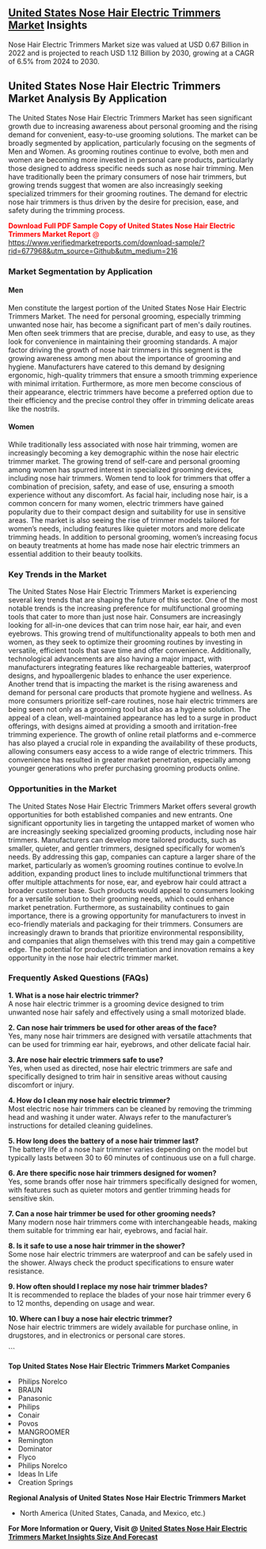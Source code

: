 <h2><a href="https://www.verifiedmarketreports.com/download-sample/?rid=677968&amp;utm_source=Github&amp;utm_medium=216" target="_blank">United States Nose Hair Electric Trimmers Market</a> Insights</h2><p>Nose Hair Electric Trimmers Market size was valued at USD 0.67 Billion in 2022 and is projected to reach USD 1.12 Billion by 2030, growing at a CAGR of 6.5% from 2024 to 2030.</p><p><h2>United States Nose Hair Electric Trimmers Market Analysis By Application</h2><p>The United States Nose Hair Electric Trimmers Market has seen significant growth due to increasing awareness about personal grooming and the rising demand for convenient, easy-to-use grooming solutions. The market can be broadly segmented by application, particularly focusing on the segments of Men and Women. As grooming routines continue to evolve, both men and women are becoming more invested in personal care products, particularly those designed to address specific needs such as nose hair trimming. Men have traditionally been the primary consumers of nose hair trimmers, but growing trends suggest that women are also increasingly seeking specialized trimmers for their grooming routines. The demand for electric nose hair trimmers is thus driven by the desire for precision, ease, and safety during the trimming process. <p><span class=""><span style="color: #ff0000;"><strong>Download Full PDF Sample Copy of United States Nose Hair Electric Trimmers Market Report</strong> @ </span><a href="https://www.verifiedmarketreports.com/download-sample/?rid=677968&amp;utm_source=Github&amp;utm_medium=216" target="_blank">https://www.verifiedmarketreports.com/download-sample/?rid=677968&amp;utm_source=Github&amp;utm_medium=216</a></span></p></p><h3>Market Segmentation by Application</h3><h4>Men</h4><p>Men constitute the largest portion of the United States Nose Hair Electric Trimmers Market. The need for personal grooming, especially trimming unwanted nose hair, has become a significant part of men's daily routines. Men often seek trimmers that are precise, durable, and easy to use, as they look for convenience in maintaining their grooming standards. A major factor driving the growth of nose hair trimmers in this segment is the growing awareness among men about the importance of grooming and hygiene. Manufacturers have catered to this demand by designing ergonomic, high-quality trimmers that ensure a smooth trimming experience with minimal irritation. Furthermore, as more men become conscious of their appearance, electric trimmers have become a preferred option due to their efficiency and the precise control they offer in trimming delicate areas like the nostrils. <h4>Women</h4><p>While traditionally less associated with nose hair trimming, women are increasingly becoming a key demographic within the nose hair electric trimmer market. The growing trend of self-care and personal grooming among women has spurred interest in specialized grooming devices, including nose hair trimmers. Women tend to look for trimmers that offer a combination of precision, safety, and ease of use, ensuring a smooth experience without any discomfort. As facial hair, including nose hair, is a common concern for many women, electric trimmers have gained popularity due to their compact design and suitability for use in sensitive areas. The market is also seeing the rise of trimmer models tailored for women’s needs, including features like quieter motors and more delicate trimming heads. In addition to personal grooming, women’s increasing focus on beauty treatments at home has made nose hair electric trimmers an essential addition to their beauty toolkits. <h3>Key Trends in the Market</h3><p>The United States Nose Hair Electric Trimmers Market is experiencing several key trends that are shaping the future of this sector. One of the most notable trends is the increasing preference for multifunctional grooming tools that cater to more than just nose hair. Consumers are increasingly looking for all-in-one devices that can trim nose hair, ear hair, and even eyebrows. This growing trend of multifunctionality appeals to both men and women, as they seek to optimize their grooming routines by investing in versatile, efficient tools that save time and offer convenience. Additionally, technological advancements are also having a major impact, with manufacturers integrating features like rechargeable batteries, waterproof designs, and hypoallergenic blades to enhance the user experience. Another trend that is impacting the market is the rising awareness and demand for personal care products that promote hygiene and wellness. As more consumers prioritize self-care routines, nose hair electric trimmers are being seen not only as a grooming tool but also as a hygiene solution. The appeal of a clean, well-maintained appearance has led to a surge in product offerings, with designs aimed at providing a smooth and irritation-free trimming experience. The growth of online retail platforms and e-commerce has also played a crucial role in expanding the availability of these products, allowing consumers easy access to a wide range of electric trimmers. This convenience has resulted in greater market penetration, especially among younger generations who prefer purchasing grooming products online.<h3>Opportunities in the Market</h3><p>The United States Nose Hair Electric Trimmers Market offers several growth opportunities for both established companies and new entrants. One significant opportunity lies in targeting the untapped market of women who are increasingly seeking specialized grooming products, including nose hair trimmers. Manufacturers can develop more tailored products, such as smaller, quieter, and gentler trimmers, designed specifically for women’s needs. By addressing this gap, companies can capture a larger share of the market, particularly as women’s grooming routines continue to evolve.In addition, expanding product lines to include multifunctional trimmers that offer multiple attachments for nose, ear, and eyebrow hair could attract a broader customer base. Such products would appeal to consumers looking for a versatile solution to their grooming needs, which could enhance market penetration. Furthermore, as sustainability continues to gain importance, there is a growing opportunity for manufacturers to invest in eco-friendly materials and packaging for their trimmers. Consumers are increasingly drawn to brands that prioritize environmental responsibility, and companies that align themselves with this trend may gain a competitive edge. The potential for product differentiation and innovation remains a key opportunity in the nose hair electric trimmer market.<h3>Frequently Asked Questions (FAQs)</h3><p><strong>1. What is a nose hair electric trimmer?</strong><br> A nose hair electric trimmer is a grooming device designed to trim unwanted nose hair safely and effectively using a small motorized blade.</p><p><strong>2. Can nose hair trimmers be used for other areas of the face?</strong><br> Yes, many nose hair trimmers are designed with versatile attachments that can be used for trimming ear hair, eyebrows, and other delicate facial hair.</p><p><strong>3. Are nose hair electric trimmers safe to use?</strong><br> Yes, when used as directed, nose hair electric trimmers are safe and specifically designed to trim hair in sensitive areas without causing discomfort or injury.</p><p><strong>4. How do I clean my nose hair electric trimmer?</strong><br> Most electric nose hair trimmers can be cleaned by removing the trimming head and washing it under water. Always refer to the manufacturer’s instructions for detailed cleaning guidelines.</p><p><strong>5. How long does the battery of a nose hair trimmer last?</strong><br> The battery life of a nose hair trimmer varies depending on the model but typically lasts between 30 to 60 minutes of continuous use on a full charge.</p><p><strong>6. Are there specific nose hair trimmers designed for women?</strong><br> Yes, some brands offer nose hair trimmers specifically designed for women, with features such as quieter motors and gentler trimming heads for sensitive skin.</p><p><strong>7. Can a nose hair trimmer be used for other grooming needs?</strong><br> Many modern nose hair trimmers come with interchangeable heads, making them suitable for trimming ear hair, eyebrows, and facial hair.</p><p><strong>8. Is it safe to use a nose hair trimmer in the shower?</strong><br> Some nose hair electric trimmers are waterproof and can be safely used in the shower. Always check the product specifications to ensure water resistance.</p><p><strong>9. How often should I replace my nose hair trimmer blades?</strong><br> It is recommended to replace the blades of your nose hair trimmer every 6 to 12 months, depending on usage and wear.</p><p><strong>10. Where can I buy a nose hair electric trimmer?</strong><br> Nose hair electric trimmers are widely available for purchase online, in drugstores, and in electronics or personal care stores.</p>```</p><p><strong>Top United States Nose Hair Electric Trimmers Market Companies</strong></p><div data-test-id=""><p><li>Philips Norelco</li><li> BRAUN</li><li> Panasonic</li><li> Philips</li><li> Conair</li><li> Povos</li><li> MANGROOMER</li><li> Remington</li><li> Dominator</li><li> Flyco</li><li> Philips Norelco</li><li> Ideas In Life</li><li> Creation Springs</li></p><div><strong>Regional Analysis of&nbsp;United States Nose Hair Electric Trimmers Market</strong></div><ul><li dir="ltr"><p dir="ltr">North America&nbsp;(United States, Canada, and Mexico, etc.)</p></li></ul><p><strong>For More Information or Query, Visit @&nbsp;</strong><strong><a href="https://www.verifiedmarketreports.com/product/nose-hair-electric-trimmers-market/?utm_source=Github&amp;utm_medium=216" target="_blank">United States Nose Hair Electric Trimmers Market Insights Size And Forecast</a></strong></p></div>
